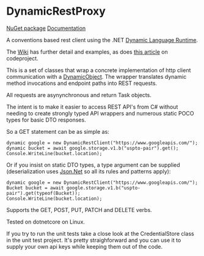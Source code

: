 DynamicRestProxy
================
[NuGet package](https://www.nuget.org/packages/DynamicRestClient/)
[Documentation](https://dkackman.github.io/DynamicRestProxy)

A conventions based rest client using the .NET [Dynamic Language Runtime](http://msdn.microsoft.com/en-us/library/dd233052(v=vs.110).aspx). 

The [Wiki](https://github.com/dkackman/DynamicRestProxy/wiki) has further detail and examples, as does [this article](http://www.codeproject.com/Articles/762189/A-Dynamic-Rest-Client-Proxy-with-the-DLR) on codeproject.

This is a set of classes that wrap a concrete implementation of http client communication with a [DynamicObject](http://msdn.microsoft.com/en-us/library/system.dynamic.dynamicobject(v=vs.110).aspx). The wrapper translates dynamic method invocations and endpoint paths into REST requests. 

All requests are asynynchronous and return Task objects.

The intent is to make it easier to access REST API's from C# without needing to create strongly typed API wrappers and numerous static POCO types for basic DTO responses. 

So a GET statement can be as simple as:

    dynamic google = new DynamicRestClient("https://www.googleapis.com/");
    dynamic bucket = await google.storage.v1.b("uspto-pair").get();
    Console.WriteLine(bucket.location);

Or if you insist on static DTO types, a type argument can be supplied (deserialization uses [Json.Net](http://json.codeplex.com/) so all its rules and patterns apply):

    dynamic google = new DynamicRestClient("https://www.googleapis.com/");
    Bucket bucket = await google.storage.v1.b("uspto-pair").get(typeof(Bucket));
    Console.WriteLine(bucket.location);

Supports the GET, POST, PUT, PATCH and DELETE verbs.

Tested on dotnetcore on Linux.

If you try to run the unit tests take a close look at the CredentialStore class in the unit test project. It's pretty straighforward and you can use it to supply your own api keys while keeping them out of the code.

